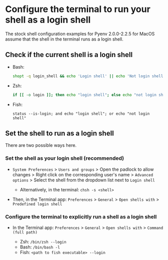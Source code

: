 # Configure the terminal to run your shell as a login shell

The stock shell configuration examples for Pyenv 2.0.0-2.2.5 for MacOS assume that the shell in the terminal runs as a login shell.

## Check if the current shell is a login shell

* Bash:

  ```bash
  shopt -q login_shell && echo 'Login shell' || echo 'Not login shell'
  ```
* Zsh:

  ```zsh
  if [[ -o login ]]; then echo "login shell"; else echo "not login shell"; fi
  ```

* Fish:

  ```fish
  status --is-login; and echo "login shell"; or echo "not login shell"
  ```

## Set the shell to run as a login shell

There are two possible ways here.

### Set the shell as your login shell (recommended)

* `System Preferences` > `Users and groups` > Open the padlock to allow changes >
Right click on the corresponding user's name > `Advanced options` > Select the
shell from the dropdown list next to `Login shell`
  * Alternatively, in the terminal: `chsh -s <shell>`

* Then, in the Terminal app: `Preferences` > `General` > `Open shells with` > `Predefined login shell`

### Configure the terminal to explicitly run a shell as a login shell

* In the Terminal app: `Preferences` > `General` > `Open shells with` > `Command (full path)`

  * Zsh: `/bin/zsh --login`
  * Bash: `/bin/bash -l`
  * Fish: `<path to fish executable> --login`
